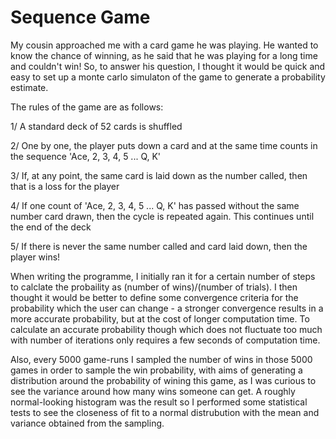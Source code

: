 # Sequence Game

My cousin approached me with a card game he was playing. He wanted to know the chance of winning, as he said that he was playing for a long time and couldn't win! So, to answer his question, I thought it would be quick and easy to set up a monte carlo simulaton of the game to generate a probability estimate.

The rules of the game are as follows:

1/ A standard deck of 52 cards is shuffled

2/ One by one, the player puts down a card and at the same time counts in the sequence 'Ace, 2, 3, 4, 5 ... Q, K'

3/ If, at any point, the same card is laid down as the number called, then that is a loss for the player

4/ If one count of 'Ace, 2, 3, 4, 5 ... Q, K' has passed without the same number card drawn, then the cycle is repeated again. This continues until the end of the deck

5/ If there is never the same number called and card laid down, then the player wins!

When writing the programme, I initially ran it for a certain number of steps to calclate the probaility as (number of wins)/(number of trials). I then thought it would be better to define some convergence criteria for the probability which the user can change - a stronger convergence results in a more accurate probability, but at the cost of longer computation time. To calculate an accurate probability though which does not fluctuate too much with number of iterations only requires a few seconds of computation time.

Also, every 5000 game-runs I sampled the number of wins in those 5000 games in order to sample the win probability, with aims of generating a distribution around the probability of wining this game, as I was curious to see the variance around how many wins someone can get. A roughly normal-looking histogram was the result so I performed some statistical tests to see the closeness of fit to a normal distrubution with the mean and variance obtained from the sampling.

